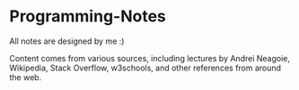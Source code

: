 # Programming-Notes

All notes are designed by me :)

Content comes from various sources, including lectures by Andrei Neagoie, Wikipedia, Stack Overflow, w3schools, and other references from around the web.




